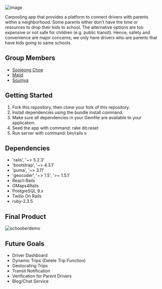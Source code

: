 ![image](https://user-images.githubusercontent.com/11656476/59227393-44b2a800-8ba3-11e9-8b6a-1787b2105df3.png)

Carpooling app that provides a platform to connect drivers with parents within a neighborhood. Some parents either don't have the time or resources to drop their kids to school. The alternative options are too expensive or not safe for children (e.g. public transit). Hence, safety and convenience are major concerns; we only have drivers who are parents that have kids going to same schools.

## Group Members
* [Soojeong Choe](https://github.com/soojeongchoe)
* [Majid](https://github.com/majidm55)
* [Soumya](https://github.com/samsarangi12)

## Getting Started
1. Fork this repository, then clone your fork of this repository.
2. Install dependencies using the bundle install command. 
3. Make sure all dependencies in your Gemfile are available to your application.
4. Seed the app with command: rake db:reset
5. Run server with command: bin/rails s

## Dependencies
* 'rails', '~> 5.2.3'
* 'bootstrap', '~> 4.3.1'
* 'puma', '~> 3.11'
* 'geocoder', '~> 1.5', '>= 1.5.1'
* React-Rails
* GMaps4Rails
* PostgreSQL 9.x
* Twilio On Rails
* ruby-2.3.5

## Final Product
![schooberdemo](https://user-images.githubusercontent.com/11656476/59226989-46c83700-8ba2-11e9-8583-f2850c4a5746.gif)

## Future Goals
* Driver Dashboard
* Dynamic Trips (Delete Trip Function)
* Geolocating Trips 
* Transit Notification
* Verification for Parent Drivers
* Blog/Chat Service
